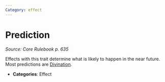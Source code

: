 ```yaml
---
Category: effect
---
```

# Prediction  
*Source: Core Rulebook p. 635*  

Effects with this trait determine what is likely to happen in the near future. Most predictions are [Divination](Magic/Divination.md).

- **Categories**: Effect